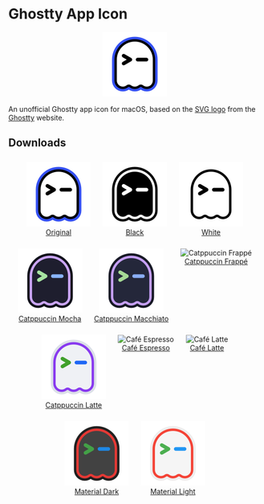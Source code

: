 # Ghostty App Icon

<p align="center">
  <img src="./iconsets/ghostty-original.iconset/icon_128x128@2x.png" alt="Ghostty Original" width="128" height="128">
</p>

An unofficial Ghostty app icon for macOS, based on the [SVG logo](https://ghostty.org/_next/static/media/ghostty-logo.6cca3a6b.svg) from the [Ghostty](https://ghostty.org/download) website.

## Downloads

<style>
    .grid {
        display: flex;
        flex-wrap: wrap;
        flex-direction: row;
        justify-content: center;
        gap: 8px;
    }
    .cell {
        flex: 0 0 auto;
        text-align: center;
        padding: 8px;
    }
</style>
    
<div class="grid">
  <div class="cell">
    <div class="image"><img src="./iconsets/ghostty-original.iconset/icon_128x128@2x.png" alt="Original" width="128" height="128"></div>
    <div class="name"><a href="https://github.com/lukejanicke/ghostty-app-icon/releases/latest/download/ghostty-original.icns">Original</a></div>
  </div>
  <div class="cell">
    <div class="image"><img src="./iconsets/ghostty-black.iconset/icon_128x128@2x.png" alt="Black" width="128" height="128"></div>
    <div class="name"><a href="https://github.com/lukejanicke/ghostty-app-icon/releases/latest/download/ghostty-black.icns">Black</a></div>
  </div>
  <div class="cell">
    <div class="image"><img src="./iconsets/ghostty-white.iconset/icon_128x128@2x.png" alt="White" width="128" height="128"></div>
    <div class="name"><a href="https://github.com/lukejanicke/ghostty-app-icon/releases/latest/download/ghostty-white.icns">White</a></div>
  </div>
  <div class="cell">
    <div class="image"><img src="./iconsets/ghostty-catppuccin-mocha.iconset/icon_128x128@2x.png" alt="Catppuccin Mocha" width="128" height="128"></div>
    <div class="name"><a href="https://github.com/lukejanicke/ghostty-app-icon/releases/latest/download/ghostty-catppuccin-mocha.icns">Catppuccin Mocha</a></div>
  </div>
  <div class="cell">
    <div class="image"><img src="./iconsets/ghostty-catppuccin-macchiato.iconset/icon_128x128@2x.png" alt="Catppuccin Macchiato" width="128" height="128"></div>
    <div class="name"><a href="https://github.com/lukejanicke/ghostty-app-icon/releases/latest/download/ghostty-catppuccin-macchiato.icns">Catppuccin Macchiato</a></div>
  </div>
  <div class="cell">
    <div class="image"><img src="./iconsets/ghostty-catppuccin-frappé.iconset/icon_128x128@2x.png" alt="Catppuccin Frappé" width="128" height="128"></div>
    <div class="name"><a href="https://github.com/lukejanicke/ghostty-app-icon/releases/latest/download/ghostty-catppuccin-frappé.icns">Catppuccin Frappé</a></div>
  </div>
  <div class="cell">
    <div class="image"><img src="./iconsets/ghostty-catppuccin-latte.iconset/icon_128x128@2x.png" alt="Catppuccin Latte" width="128" height="128"></div>
    <div class="name"><a href="https://github.com/lukejanicke/ghostty-app-icon/releases/latest/download/ghostty-catppuccin-latte.icns">Catppuccin Latte</a></div>
  </div>
  <div class="cell">
    <div class="image"><img src="./iconsets/ghostty-café-espresso.iconset/icon_128x128@2x.png" alt="Café Espresso" width="128" height="128"></div>
    <div class="name"><a href="https://github.com/lukejanicke/ghostty-app-icon/releases/latest/download/ghostty-café-espresso.icns">Café Espresso</a></div>
  </div>
  <div class="cell">
    <div class="image"><img src="./iconsets/ghostty-café-latte.iconset/icon_128x128@2x.png" alt="Café Latte" width="128" height="128"></div>
    <div class="name"><a href="https://github.com/lukejanicke/ghostty-app-icon/releases/latest/download/ghostty-café-latte.icns">Café Latte</a></div>
  </div>
  <div class="cell">
    <div class="image"><img src="./iconsets/ghostty-material-dark.iconset/icon_128x128@2x.png" alt="Material Dark" width="128" height="128"></div>
    <div class="name"><a href="https://github.com/lukejanicke/ghostty-app-icon/releases/latest/download/ghostty-material-dark.icns">Material Dark</a></div>
  </div>
  <div class="cell">
    <div class="image"><img src="./iconsets/ghostty-material-light.iconset/icon_128x128@2x.png" alt="Material Light" width="128" height="128"></div>
    <div class="name"><a href="https://github.com/lukejanicke/ghostty-app-icon/releases/latest/download/ghostty-material-light.icns">Material Light</a></div>
  </div>
</div>
